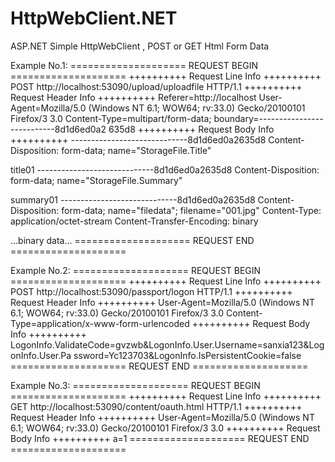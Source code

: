 HttpWebClient.NET
=================

ASP.NET Simple HttpWebClient , POST or GET Html Form Data 


Example No.1:
==================== REQUEST BEGIN ====================
++++++++++ Request Line Info ++++++++++
POST http://localhost:53090/upload/uploadfile HTTP/1.1
++++++++++ Request Header Info ++++++++++
Referer=http://localhost
User-Agent=Mozilla/5.0 (Windows NT 6.1; WOW64; rv:33.0) Gecko/20100101 Firefox/3
3.0
Content-Type=multipart/form-data; boundary=---------------------------8d1d6ed0a2
635d8
++++++++++ Request Body Info ++++++++++
-----------------------------8d1d6ed0a2635d8
Content-Disposition: form-data; name="StorageFile.Title"

title01
-----------------------------8d1d6ed0a2635d8
Content-Disposition: form-data; name="StorageFile.Summary"

summary01
-----------------------------8d1d6ed0a2635d8
Content-Disposition: form-data; name="filedata"; filename="001.jpg"
Content-Type: application/octet-stream
Content-Transfer-Encoding: binary

...binary data...
==================== REQUEST END ====================


Example No.2:
==================== REQUEST BEGIN ====================
++++++++++ Request Line Info ++++++++++
POST http://localhost:53090/passport/logon HTTP/1.1
++++++++++ Request Header Info ++++++++++
User-Agent=Mozilla/5.0 (Windows NT 6.1; WOW64; rv:33.0) Gecko/20100101 Firefox/3
3.0
Content-Type=application/x-www-form-urlencoded
++++++++++ Request Body Info ++++++++++
LogonInfo.ValidateCode=gvzwb&LogonInfo.User.Username=sanxia123&LogonInfo.User.Pa
ssword=Yc123703&LogonInfo.IsPersistentCookie=false
==================== REQUEST END ====================


Example No.3:
==================== REQUEST BEGIN ====================
++++++++++ Request Line Info ++++++++++
GET http://localhost:53090/content/oauth.html HTTP/1.1
++++++++++ Request Header Info ++++++++++
User-Agent=Mozilla/5.0 (Windows NT 6.1; WOW64; rv:33.0) Gecko/20100101 Firefox/3
3.0
++++++++++ Request Body Info ++++++++++
a=1
==================== REQUEST END ====================


